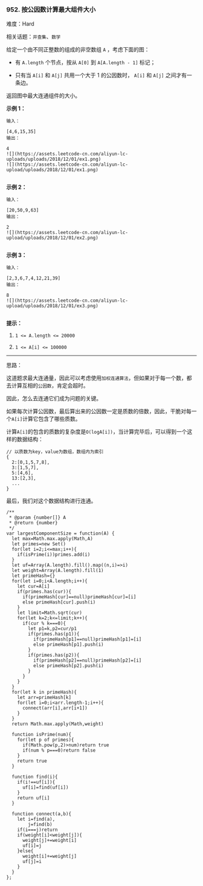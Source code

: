 ### 952. 按公因数计算最大组件大小

难度：Hard

相关话题：`并查集`、`数学`

给定一个由不同正整数的组成的非空数组  `A` ，考虑下面的图：




* 有 `A.length` 个节点，按从 `A[0]` 到 `A[A.length - 1]` 标记；

* 只有当  `A[i]`  和  `A[j]`  共用一个大于 1 的公因数时， `A[i]` 和  `A[j]`  之间才有一条边。





返回图中最大连通组件的大小。












**示例 1：** 





```
输入：

[4,6,15,35]
输出：

4
![](https://assets.leetcode-cn.com/aliyun-lc-uploads/uploads/2018/12/01/ex1.png)
![](https://assets.leetcode-cn.com/aliyun-lc-upload/uploads/2018/12/01/ex1.png)


```


**示例 2：** 





```
输入：

[20,50,9,63]
输出：

2
![](https://assets.leetcode-cn.com/aliyun-lc-upload/uploads/2018/12/01/ex2.png)


```


**示例 3：** 





```
输入：

[2,3,6,7,4,12,21,39]
输出：

8
![](https://assets.leetcode-cn.com/aliyun-lc-upload/uploads/2018/12/01/ex3.png)


```






**提示：** 




1.  `1 <= A.length <= 20000` 

2.  `1 <= A[i] <= 100000` 






-----

思路：

这道题求最大连通量，因此可以考虑使用`加权连通算法`，但如果对于每一个数，都去计算互相的`公因数`，肯定会超时。

因此，怎么去连通它们成为问题的关键。

如果每次计算公因数，最后算出来的公因数一定是质数的倍数，因此，干脆对每一个`A[i]`计算它包含了哪些质数。

计算`A[i]`的包含的质数的复杂度是`O(logA[i])`，当计算完毕后，可以得到一个这样的数据结构：

```
// 以质数为key，value为数组，数组内为索引
{
  2:[0,1,5,7,8],
  3:[1,5,7],
  5:[4,6],
  13:[2,3],
  ...
}
```

最后，我们对这个数据结构进行连通。



```
/**
 * @param {number[]} A
 * @return {number}
 */
var largestComponentSize = function(A) {
  let max=Math.max.apply(Math,A)
  let primes=new Set()
  for(let i=2;i<=max;i++){
    if(isPrime(i))primes.add(i)
  }
  let uf=Array(A.length).fill().map((n,i)=>i)
  let weight=Array(A.length).fill(1)
  let primeHash={}
  for(let i=0;i<A.length;i++){
    let cur=A[i]
    if(primes.has(cur)){
      if(primeHash[cur]==null)primeHash[cur]=[i]
      else primeHash[cur].push(i)
    }
    let limit=Math.sqrt(cur)
    for(let k=2;k<=limit;k++){
      if(cur % k===0){
        let p1=k,p2=cur/p1
        if(primes.has(p1)){
          if(primeHash[p1]==null)primeHash[p1]=[i]
          else primeHash[p1].push(i)          
        }
        if(primes.has(p2)){
          if(primeHash[p2]==null)primeHash[p2]=[i]
          else primeHash[p2].push(i)
        }
      }
    }
  }
  for(let k in primeHash){
    let arr=primeHash[k]
    for(let i=0;i<arr.length-1;i++){
      connect(arr[i],arr[i+1])
    }
  }
  return Math.max.apply(Math,weight)
  
  function isPrime(num){
    for(let p of primes){
      if(Math.pow(p,2)>num)return true
      if(num % p===0)return false
    }    
    return true
  }
  
  function find(i){
    if(i!==uf[i]){
      uf[i]=find(uf[i])
    }
    return uf[i]
  }
  
  function connect(a,b){
    let i=find(a),
        j=find(b)
    if(i===j)return
    if(weight[i]<weight[j]){
      weight[j]+=weight[i]
      uf[i]=j
    }else{
      weight[i]+=weight[j]
      uf[j]=i
    }
  }
};



```

